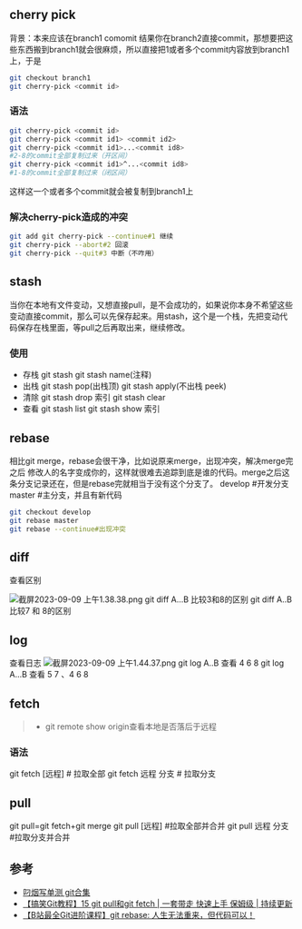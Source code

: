 ## cherry pick
背景：本来应该在branch1 comomit 结果你在branch2直接commit，那想要把这些东西搬到branch1就会很麻烦，所以直接把1或者多个commit内容放到branch1上，于是
```bash
git checkout branch1
git cherry-pick <commit id>
```
### 语法
```bash
git cherry-pick <commit id>
git cherry-pick <commit id1> <commit id2>
git cherry-pick <commit id1>...<commit id8>
#2-8的commit全部复制过来（开区间）
git cherry-pick <commit id1>^...<commit id8>
#1-8的commit全部复制过来（闭区间）
```
这样这一个或者多个commit就会被复制到branch1上
### 解决cherry-pick造成的冲突
```bash
git add git cherry-pick --continue#1 继续
git cherry-pick --abort#2 回滚 
git cherry-pick --quit#3 中断（不咋用）
```
## stash
当你在本地有文件变动，又想直接pull，是不会成功的，如果说你本身不希望这些变动直接commit，那么可以先保存起来。用stash，这个是一个栈，先把变动代码保存在栈里面，等pull之后再取出来，继续修改。
### 使用
- 存栈
git stash
git stash name(注释)
- 出栈
git stash pop(出栈顶)
git stash apply(不出栈 peek)
- 清除
git stash drop 索引
git stash clear
- 查看
git stash list
git stash show 索引
## rebase
相比git merge，rebase会很干净，比如说原来merge，出现冲突，解决merge完之后 修改人的名字变成你的，这样就很难去追踪到底是谁的代码。merge之后这条分支记录还在，但是rebase完就相当于没有这个分支了。
develop #开发分支
master #主分支，并且有新代码
```bash
git checkout develop
git rebase master
git rebase --continue#出现冲突
```
## diff
查看区别

![截屏2023-09-09 上午1.38.38.png](https://p9-juejin.byteimg.com/tos-cn-i-k3u1fbpfcp/9ad832f0a7bd4cd886659e4476f69070~tplv-k3u1fbpfcp-jj-mark:0:0:0:0:q75.image#?w=513&h=339&s=184481&e=png&b=5a92a6)
git diff A...B
比较3和8的区别
git diff A..B
比较7 和 8的区别
## log
查看日志
![截屏2023-09-09 上午1.44.37.png](https://p6-juejin.byteimg.com/tos-cn-i-k3u1fbpfcp/335d843f518e45efb793e0961b3bdbfb~tplv-k3u1fbpfcp-jj-mark:0:0:0:0:q75.image#?w=491&h=329&s=178385&e=png&b=5a8fa6)
git log A..B
查看 4 6 8
git log A...B
查看 5 7 、4 6 8

## fetch
> - git remote show origin查看本地是否落后于远程


### 语法
git fetch [远程] # 拉取全部
git fetch 远程 分支  # 拉取分支
## pull
git pull=git fetch+git merge
git pull [远程] #拉取全部并合并
git pull 远程 分支 #拉取分支并合并
## 参考
- [叼烟写单测 git合集](https://www.bilibili.com/video/BV1Yd4y1v7ab/?spm_id_from=333.788&vd_source=1717bca8aebff18ca2591bd114c54e3f)
- [【搞笑Git教程】15 git pull和git fetch | 一套带走 快速上手 保姆级 | 持续更新](https://www.bilibili.com/video/BV1E3411c7cb/?spm_id_from=333.337.search-card.all.click&vd_source=1717bca8aebff18ca2591bd114c54e3f)
- [【B站最全Git进阶课程】git rebase: 人生无法重来，但代码可以！](https://www.bilibili.com/video/BV1Xb4y1773F/?spm_id_from=333.337.search-card.all.click&vd_source=1717bca8aebff18ca2591bd114c54e3f)